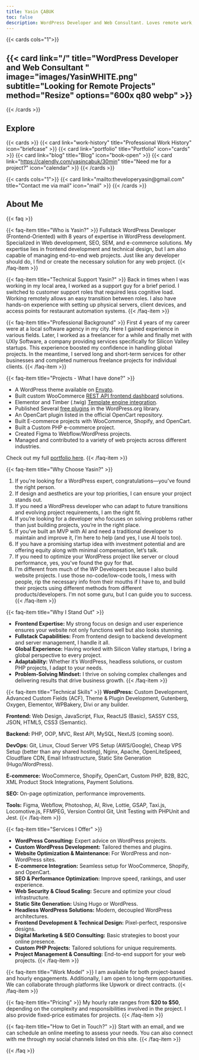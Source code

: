 ```yaml
---
title: Yasin ÇABUK
toc: false
description: WordPress Developer and Web Consultant. Loves remote work, collaboration. and freelancing.
---
```

<div class="homeImage">
{{< cards cols="1">}}
<h2>
  {{< card link="/" title="WordPress Developer and Web Consultant " image="images/YasinWHITE.png" subtitle="Looking for Remote Projects" method="Resize" options="600x q80 webp" >}}
</h2>
{{< /cards >}}
</div>
<style>
h1.hx-text-center.hx-mt-2.hx-text-4xl.hx-font-bold.hx-tracking-tight.hx-text-slate-900.dark\:hx-text-slate-100 {
    margin-bottom: 5px;
}
.homeImage .hextra-cards.hx-mt-4.hx-gap-4.hx-grid.not-prose {
    width: clamp(100px, 100%, 400px);
    margin: auto;
}
.homeImage span.hextra-card-icon.hx-flex.hx-font-semibold.hx-items-start.hx-gap-2.hx-pt-4.hx-px-4.hx-text-gray-700.hover\:hx-text-gray-900.dark\:hx-text-neutral-200.dark\:hover\:hx-text-neutral-50 {
    align-self: center;
    text-align: center;
}
.homeImage .hextra-card-subtitle.hx-line-clamp-3.hx-text-sm.hx-font-normal.hx-text-gray-500.dark\:hx-text-gray-400.hx-px-4.hx-mb-4.hx-mt-2 {
    text-align: center;
}
.center span.hextra-card-icon.hx-flex.hx-font-semibold.hx-items-start.hx-gap-2.hx-p-4.hx-text-gray-700.hover\:hx-text-gray-900.dark\:hx-text-neutral-200.dark\:hover\:hx-text-neutral-50 {
    text-align: center;
    align-self: center;
}
 </style>

## Explore

{{< cards >}}
  {{< card link="work-history" title="Professional Work History" icon="briefcase" >}}
  {{< card link="portfolio" title="Portfolio" icon="cards" >}}
  {{< card link="blog" title="Blog" icon="book-open" >}}
  {{< card link="https://calendly.com/yasincabuk/30min" title="Need me for a project?" icon="calendar" >}}
{{< /cards >}}

<div class="center">
{{< cards cols="1">}}
  {{< card link="mailto:theveloperyasin@gmail.com" title="Contact me via mail" icon="mail" >}}
{{< /cards >}}
</div>

## About Me

{{< faq >}}

  {{< faq-item title="Who is Yasin?" >}}
  Fullstack WordPress Developer (Frontend-Oriented) with 8 years of expertise in WordPress development. Specialized in Web development, SEO, SEM, and e-commerce solutions. My expertise lies in frontend development and technical design, but I am also capable of managing end-to-end web projects. Just like any developer should do, I find or create the necessary solution for any web project.
  {{< /faq-item >}}

  {{< faq-item title="Technical Support Yasin?" >}}
  Back in times when I was working in my local area, I worked as a support guy for a brief period. I switched to customer support roles that required less cognitive load. Working remotely allows an easy transition between roles. 
  I also have hands-on experience with setting up physical servers, client devices, and access points for restaurant automation systems.
  {{< /faq-item >}}

  {{< faq-item title="Professional Background" >}}
  First 4 years of my career were at a local software agency in my city. Here I gained experience in various fields. Later, I worked as a freelancer for a while and finally met with UXly Software, a company providing services specifically for Silicon Valley startups. This experience boosted my confidence in handling global projects.
  In the meantime, I served long and short-term services for other businesses and completed numerous freelance projects for individual clients.
  {{< /faq-item >}}

  {{< faq-item title="Projects - What I have done?" >}}
  - A WordPress theme available on [Envato](#).
  - Built custom WooCommerce [REST API frontend dashboard](#) solutions.
  - Elementor and Timber (.twig) [Template engine integration](#).
  - Published Several [free plugins](#) in the WordPress.org library.
  - An OpenCart plugin listed in the official OpenCart repository.
  - Built E-commerce projects with WooCommerce, Shopify, and OpenCart.
  - Built a Custom PHP e-commerce project.
  - Created Figma to Webflow/WordPress projects.
  - Managed and contributed to a variety of web projects across different industries.
  
  Check out my full [portfolio here](/portfolio/).
  {{< /faq-item >}}

  {{< faq-item title="Why Choose Yasin?" >}}
  1. If you're looking for a WordPress expert, congratulations—you've found the right person.
  2. If design and aesthetics are your top priorities, I can ensure your project stands out.
  3. If you need a WordPress developer who can adapt to future transitions and evolving project requirements, I am the right fit.
  4. If you’re looking for a developer who focuses on solving problems rather than just building projects, you’re in the right place.
  5. If you’ve built an MVP with AI and need a traditional developer to maintain and improve it, I’m here to help (and yes, I use AI tools too).
  6. If you have a promising startup idea with investment potential and are offering equity along with minimal compensation, let’s talk.
  7. If you need to optimize your WordPress project like server or cloud performance, yes, you've found the guy for that.
  8. I'm different from much of the WP Developers because I also build website projects. I use those no-code/low-code tools, I mess with people, rip the necessary info from their mouths if I have to, and build their projects using different methods from different products/developers. I'm not some guru, but I can guide you to success.
  {{< /faq-item >}}

  {{< faq-item title="Why I Stand Out" >}}
  - **Frontend Expertise:** My strong focus on design and user experience ensures your website not only functions well but also looks stunning.
  - **Fullstack Capabilities:** From frontend design to backend development and server management, I handle it all.
  - **Global Experience:** Having worked with Silicon Valley startups, I bring a global perspective to every project.
  - **Adaptability:** Whether it’s WordPress, headless solutions, or custom PHP projects, I adapt to your needs.
  - **Problem-Solving Mindset:** I thrive on solving complex challenges and delivering results that drive business growth.
  {{< /faq-item >}}

  {{< faq-item title="Technical Skills" >}}
  **WordPress:** Custom Development, Advanced Custom Fields (ACF), Theme & Plugin Development, Gutenberg, Oxygen, Elementor, WPBakery, Divi or any builder.
  
  **Frontend:** Web Design, JavaScript, Flux, ReactJS (Basic), SASSY CSS, JSON, HTML5, CSS3 (Semantic).
  
  **Backend:** PHP, OOP, MVC, Rest API, MySQL, NextJS (coming soon).
  
  **DevOps:** Git, Linux, Cloud Server VPS Setup (AWS/Google), Cheap VPS Setup (better than any shared hosting), Nginx, Apache, OpenLiteSpeed, Cloudflare CDN, Email Infrastructure, Static Site Generation (Hugo/WordPress).
  
  **E-commerce:** WooCommerce, Shopify, OpenCart, Custom PHP, B2B, B2C, XML Product Stock Integrations, Payment Solutions.
  
  **SEO:** On-page optimization, performance improvements.
  
  **Tools:** Figma, Webflow, Photoshop, AI, Rive, Lottie, GSAP, Taxi.js, Locomotive.js, FFMPEG, Version Control Git, Unit Testing with PHPUnit and Jest.
  {{< /faq-item >}}

  {{< faq-item title="Services I Offer" >}}
  - **WordPress Consulting:** Expert advice on WordPress projects.
  - **Custom WordPress Development:** Tailored themes and plugins.
  - **Website Optimization & Maintenance:** For WordPress and non-WordPress sites.
  - **E-commerce Integration:** Seamless setup for WooCommerce, Shopify, and OpenCart.
  - **SEO & Performance Optimization:** Improve speed, rankings, and user experience.
  - **Web Security & Cloud Scaling:** Secure and optimize your cloud infrastructure.
  - **Static Site Generation:** Using Hugo or WordPress.
  - **Headless WordPress Solutions:** Modern, decoupled WordPress architectures.
  - **Frontend Development & Technical Design:** Pixel-perfect, responsive designs.
  - **Digital Marketing & SEO Consulting:** Basic strategies to boost your online presence.
  - **Custom PHP Projects:** Tailored solutions for unique requirements.
  - **Project Management & Consulting:** End-to-end support for your web projects.
  {{< /faq-item >}}

  {{< faq-item title="Work Model" >}}
  I am available for both project-based and hourly engagements. Additionally, I am open to long-term opportunities. We can collaborate through platforms like Upwork or direct contracts.
  {{< /faq-item >}}

  {{< faq-item title="Pricing" >}}
  My hourly rate ranges from **$20 to $50**, depending on the complexity and responsibilities involved in the project. I also provide fixed-price estimates for projects.
  {{< /faq-item >}}

  {{< faq-item title="How to Get in Touch?" >}}
  Start with an email, and we can schedule an online meeting to assess your needs. You can also connect with me through my social channels listed on this site.
  {{< /faq-item >}}

{{< /faq >}}



